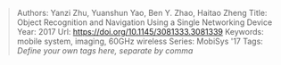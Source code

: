 > Authors: Yanzi Zhu, Yuanshun Yao, Ben Y. Zhao, Haitao Zheng
> Title: Object Recognition and Navigation Using a Single Networking Device
> Year: 2017
> Url: https://doi.org/10.1145/3081333.3081339
> Keywords: mobile system, imaging, 60GHz wireless
> Series: MobiSys '17
> Tags: *Define your own tags here, separate by comma*